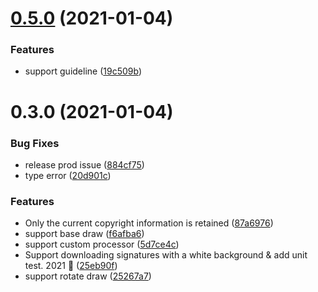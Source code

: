 # [0.5.0](https://github.com/ifakejs/signature/compare/v0.3.0...v0.5.0) (2021-01-04)


### Features

* support guideline ([19c509b](https://github.com/ifakejs/signature/commit/19c509be09855c8d60304aef4dad04f4395534ec))



# 0.3.0 (2021-01-04)


### Bug Fixes

* release prod issue ([884cf75](https://github.com/ifakejs/signature/commit/884cf75baa81e347c2c551b1e654d0cb19814cc6))
* type error ([20d901c](https://github.com/ifakejs/signature/commit/20d901cacab2a0d672eaf33f20e26e64859d2118))


### Features

* Only the current copyright information is retained ([87a6976](https://github.com/ifakejs/signature/commit/87a69764168ccab94810560819ff8c38e5cb29e4))
* support base draw ([f6afba6](https://github.com/ifakejs/signature/commit/f6afba640cc538a3ba82cfb3cb897b224094583f))
* support custom processor ([5d7ce4c](https://github.com/ifakejs/signature/commit/5d7ce4c8bb2ec3b3cf22c2cf283bf13691984380))
* Support downloading signatures with a white background & add unit test. 2021 :tada: ([25eb90f](https://github.com/ifakejs/signature/commit/25eb90f0ecf4f16499050b46696085effceae19f))
* support rotate draw ([25267a7](https://github.com/ifakejs/signature/commit/25267a76bc18bcac6a62938b2af8ead894ff921a))



